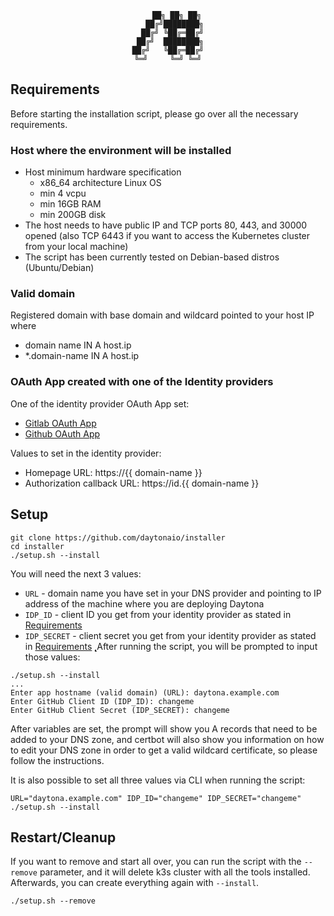 <div align="center">

```
    ██╗ ██╗ ██╗
   ██╔╝████████╗
  ██╔╝ ╚██╔═██╔╝
 ██╔╝  ████████╗
██╔╝   ╚██╔═██╔╝
╚═╝     ╚═╝ ╚═╝
```
</div>

## Requirements

Before starting the installation script, please go over all the necessary requirements.

### Host where the environment will be installed

* Host minimum hardware specification
    * x86_64 architecture Linux OS
    * min 4 vcpu
    * min 16GB RAM
    * min 200GB disk
* The host needs to have public IP and TCP ports 80, 443, and 30000 opened (also TCP 6443 if you want to access the Kubernetes cluster from your local machine)
* The script has been currently tested on Debian-based distros (Ubuntu/Debian)

### Valid domain
Registered domain with base domain and wildcard pointed to your host IP where
* domain name IN A host.ip
* *.domain-name IN A host.ip

### OAuth App created with one of the Identity providers
One of the identity provider OAuth App set:
* [Gitlab OAuth App](https://docs.gitlab.com/ee/integration/oauth_provider.html)
* [Github OAuth App](https://docs.github.com/en/apps/oauth-apps/building-oauth-apps/creating-an-oauth-app)

Values to set in the identity provider:
* Homepage URL: https://{{ domain-name }}
* Authorization callback URL: https://id.{{ domain-name }}

## Setup

```
git clone https://github.com/daytonaio/installer
cd installer
./setup.sh --install
```
You will need the next 3 values:

* `URL` - domain name you have set in your DNS provider and pointing to IP address of the machine where you are deploying Daytona
* `IDP_ID` - client ID you get from your identity provider as stated in [Requirements](#requirements)
* `IDP_SECRET` - client secret you get from your identity provider as stated in [Requirements](#requirements)
̨̨̨
After running the script, you will be prompted to input those values:
```
./setup.sh --install
...
Enter app hostname (valid domain) (URL): daytona.example.com
Enter GitHub Client ID (IDP_ID): changeme
Enter GitHub Client Secret (IDP_SECRET): changeme
```
After variables are set, the prompt will show you A records that need to be added to your DNS zone, and certbot will also show you information on how to edit your DNS zone in order to get a valid wildcard certificate, so please follow the instructions.

It is also possible to set all three values via CLI when running the script:
```
URL="daytona.example.com" IDP_ID="changeme" IDP_SECRET="changeme" ./setup.sh --install
```

## Restart/Cleanup

If you want to remove and start all over, you can run the script with the `--remove` parameter, and it will delete k3s cluster with all the tools installed. Afterwards, you can create everything again with `--install`.

```
./setup.sh --remove
```
